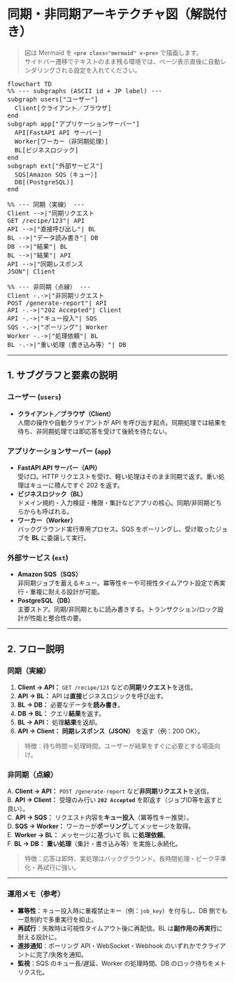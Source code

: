 # 同期・非同期アーキテクチャ図（解説付き）

> 図は Mermaid を **`<pre class="mermaid" v-pre>`** で描画します。  
> サイドバー遷移でテキストのまま残る環境では、ページ表示直後に自動レンダリングされる設定を入れてください。

<pre class="mermaid" v-pre>
flowchart TD
%% --- subgraphs (ASCII id + JP label) ---
subgraph users["ユーザー"]
  Client[クライアント／ブラウザ]
end
subgraph app["アプリケーションサーバー"]
  API[FastAPI API サーバー]
  Worker[ワーカー（非同期処理）]
  BL[ビジネスロジック]
end
subgraph ext["外部サービス"]
  SQS[Amazon SQS（キュー）]
  DB[(PostgreSQL)]
end

%% --- 同期（実線） ---
Client -->|"同期リクエスト<br/>GET /recipe/123"| API
API -->|"直接呼び出し"| BL
BL -->|"データ読み書き"| DB
DB -->|"結果"| BL
BL -->|"結果"| API
API -->|"同期レスポンス<br/>JSON"| Client

%% --- 非同期（点線） ---
Client -.->|"非同期リクエスト<br/>POST /generate-report"| API
API -.->|"202 Accepted"| Client
API -.->|"キュー投入"| SQS
SQS -.->|"ポーリング"| Worker
Worker -.->|"処理依頼"| BL
BL -.->|"重い処理（書き込み等）"| DB
</pre>

---

## 1. サブグラフと要素の説明

### ユーザー (`users`)
- **クライアント／ブラウザ（Client）**  
  人間の操作や自動クライアントが API を呼び出す起点。同期処理では結果を待ち、非同期処理では即応答を受けて後続を待たない。

### アプリケーションサーバー (`app`)
- **FastAPI API サーバー（API）**  
  受け口。HTTP リクエストを受け、軽い処理はそのまま同期で返す。重い処理はキューに積んですぐ 202 を返す。
- **ビジネスロジック（BL）**  
  ドメイン規約・入力検証・権限・集計などアプリの核心。同期/非同期どちらからも呼ばれる。
- **ワーカー（Worker）**  
  バックグラウンド実行専用プロセス。SQS をポーリングし、受け取ったジョブを **BL** に委譲して実行。

### 外部サービス (`ext`)
- **Amazon SQS（SQS）**  
  非同期ジョブを蓄えるキュー。冪等性キーや可視性タイムアウト設定で再実行・重複に耐える設計が可能。
- **PostgreSQL（DB）**  
  主要ストア。同期/非同期ともに読み書きする。トランザクション/ロック設計が性能と整合性の要。

---

## 2. フロー説明

### 同期（実線）
1. **Client → API：** `GET /recipe/123` などの**同期リクエスト**を送信。  
2. **API → BL：** API は**直接**ビジネスロジックを呼び出す。  
3. **BL → DB：** 必要なデータを**読み書き**。  
4. **DB → BL：** クエリ**結果**を返す。  
5. **BL → API：** 処理**結果**を返却。  
6. **API → Client：** **同期レスポンス（JSON）** を返す（例：200 OK）。  
> 特徴：待ち時間＝処理時間。ユーザーが結果をすぐに必要とする場面向け。

### 非同期（点線）
A. **Client → API：** `POST /generate-report` など**非同期リクエスト**を送信。  
B. **API → Client：** 受理のみ行い **`202 Accepted`** を即返す（ジョブID等を返すと良い）。  
C. **API → SQS：** リクエスト内容を**キュー投入**（冪等性キー推奨）。  
D. **SQS → Worker：** ワーカーが**ポーリング**してメッセージを取得。  
E. **Worker → BL：** メッセージに基づいて BL に**処理依頼**。  
F. **BL → DB：** **重い処理**（集計・書き込み等）を実施し永続化。  
> 特徴：応答は即時、実処理はバックグラウンド。長時間処理・ピーク平準化・再試行に強い。

---

### 運用メモ（参考）
- **冪等性**：キュー投入時に重複禁止キー（例：`job_key`）を付与し、DB 側でも一意制約で多重実行を抑止。  
- **再試行**：失敗時は可視性タイムアウト後に再配信。BL は**副作用の再実行**に耐える設計に。  
- **進捗通知**：ポーリング API・WebSocket・Webhook のいずれかでクライアントに完了/失敗を通知。  
- **監視**：SQS のキュー長/遅延、Worker の処理時間、DB のロック待ちをメトリクス化。
